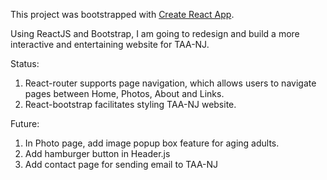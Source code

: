 This project was bootstrapped with [Create React App](https://github.com/facebookincubator/create-react-app).

Using ReactJS and Bootstrap, I am going to redesign and build a more interactive and entertaining website for TAA-NJ.

Status:
  1. React-router supports page navigation, which allows users to navigate pages between Home, Photos, About and Links.
  2. React-bootstrap facilitates styling TAA-NJ website.

Future:
  1. In Photo page, add image popup box feature for aging adults.
  2. Add hamburger button in Header.js
  3. Add contact page for sending email to TAA-NJ 
